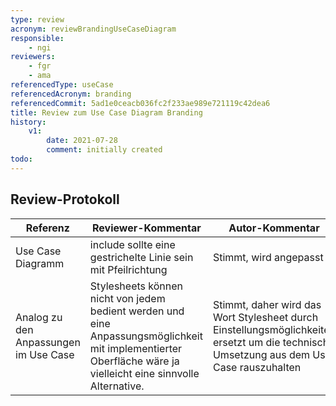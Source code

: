 ```yaml
---
type: review
acronym: reviewBrandingUseCaseDiagram
responsible:
    - ngi
reviewers:
    - fgr
    - ama
referencedType: useCase
referencedAcronym: branding
referencedCommit: 5ad1e0ceacb036fc2f233ae989e721119c42dea6
title: Review zum Use Case Diagram Branding
history:
    v1:
        date: 2021-07-28
        comment: initially created
todo:
---
```


## Review-Protokoll

| Referenz | Reviewer-Kommentar | Autor-Kommentar |
|------------|------------------|-----------------|
| Use Case Diagramm | include sollte eine gestrichelte Linie sein mit Pfeilrichtung | Stimmt, wird angepasst |
| Analog zu den Anpassungen im Use Case | Stylesheets können nicht von jedem bedient werden und eine Anpassungsmöglichkeit mit implementierter Oberfläche wäre ja vielleicht eine sinnvolle Alternative. | Stimmt, daher wird das Wort Stylesheet durch Einstellungsmöglichkeiten ersetzt um die technische Umsetzung aus dem Use Case rauszuhalten |